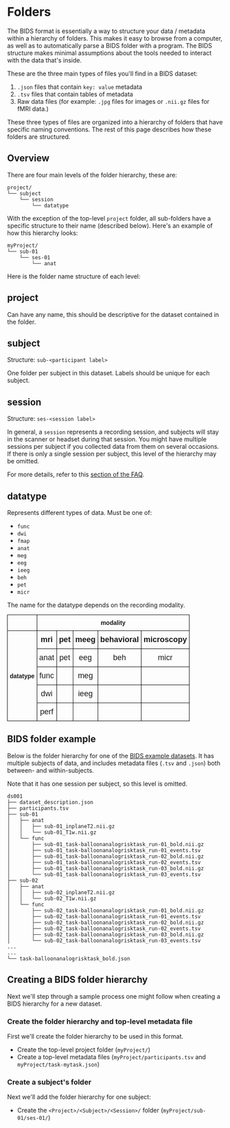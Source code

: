 # Folders

The BIDS format is essentially a way to structure your data / metadata within a
hierarchy of folders. This makes it easy to browse from a computer, as well as
to automatically parse a BIDS folder with a program. The BIDS structure makes
minimal assumptions about the tools needed to interact with the data that's
inside.

These are the three main types of files you'll find in a BIDS dataset:

1. `.json` files that contain `key: value` metadata
2. `.tsv` files that contain tables of metadata
3. Raw data files (for example: `.jpg` files for images or `.nii.gz` files for
   fMRI data.)

These three types of files are organized into a hierarchy of folders that have
specific naming conventions. The rest of this page describes how these folders
are structured.

## Overview

There are four main levels of the folder hierarchy, these are:

```
project/
└── subject
    └── session
        └── datatype
```

With the exception of the top-level `project` folder, all sub-folders have a
specific structure to their name (described below). Here's an example of how
this hierarchy looks:

```
myProject/
└── sub-01
    └── ses-01
        └── anat
```

Here is the folder name structure of each level:

## project

Can have any name, this should be descriptive for the dataset contained in the
folder.

## subject

Structure: `sub-<participant label>`

One folder per subject in this dataset. Labels should be unique for each
subject.

## session

Structure: `ses-<session label>`

In general, a `session` represents a recording session, and subjects will
stay in the scanner or headset during that session. You might have multiple
sessions per subject if you collected data from them on several occasions.
If there is only a single session per subject, this level of the hierarchy
may be omitted.

For more details, refer to this [section of the FAQ](faq_session).

## datatype

Represents different types of data. Must be one of:

-   `func`
-   `dwi`
-   `fmap`
-   `anat`
-   `meg`
-   `eeg`
-   `ieeg`
-   `beh`
-   `pet`
-   `micr`

The name for the datatype depends on the recording modality.

<!-- https://www.tablesgenerator.com/html_tables# -->

<div align="center">
<style type="text/css">
.tg  {border-collapse:collapse;border-spacing:0;margin:0px auto;}
.tg td{border-color:black;border-style:solid;border-width:1px;font-family:Arial, sans-serif;font-size:14px;
  overflow:hidden;padding:10px 5px;word-break:normal;}
.tg th{border-color:black;border-style:solid;border-width:1px;font-family:Arial, sans-serif;font-size:14px;
  font-weight:normal;overflow:hidden;padding:10px 5px;word-break:normal;}
.tg .tg-mri{border-color:#000000;color:var(--mri);font-size:18px; text-align:center;vertical-align:middle}
.tg .tg-micr{border-color:#000000;color:var(--micr);font-size:18px; text-align:center;vertical-align:middle}
.tg .tg-pet{border-color:#000000;color:var(--pet);font-size:18px; text-align:center;vertical-align:middle}
.tg .tg-meeg{border-color:#000000;color:var(--meeg);font-size:18px;text-align:center;vertical-align:middle}
.tg .tg-beh{border-color:#000000;color:var(--beh);font-size:18px; text-align:center;vertical-align:middle}
</style>
<table class="tg">
<thead>
  <tr>
    <th class="tg-va6w"></th>
    <th class="tg-xuqq" colspan="5"><span style="font-weight:bold"><b>modality</b></span></th>
  </tr>
</thead>
<tbody>
  <tr>
    <td class="tg-xuqq" rowspan="5"><span style="font-weight:bold"><b>datatype</b></span></td>
    <td class="tg-mri"><b>mri</b></td>
    <td class="tg-pet"><b>pet</b></td>
    <td class="tg-meeg"><span style="font-style:normal;text-decoration:none"><b>meeg</b></span></td>
    <td class="tg-beh"><b>behavioral</b></td>
    <td class="tg-micr"><b>microscopy</b></td>
  </tr>
  <tr>
    <td class="tg-mri">anat</td>
    <td class="tg-pet">pet</td>
    <td class="tg-meeg">eeg</td>
    <td class="tg-beh">beh</td>
    <td class="tg-micr">micr</td>
  </tr>
  <tr>
    <td class="tg-mri">func<br></td>
    <td class="tg-pet"></td>
    <td class="tg-meeg">meg</td>
    <td class="tg-beh"></td>
    <td class="tg-micr"></td>
  </tr>
  <tr>
    <td class="tg-mri">dwi</td>
    <td class="tg-pet"></td>
    <td class="tg-meeg">ieeg</td>
    <td class="tg-beh"></td>
    <td class="tg-micr"></td>
  </tr>
  <tr>
    <td class="tg-mri">perf</td>
    <td class="tg-pet"></td>
    <td class="tg-meeg"></td>
    <td class="tg-beh"></td>
    <td class="tg-micr"></td>
  </tr>
</tbody>
</table>
</div>

## BIDS folder example

Below is the folder hierarchy for one of the
[BIDS example datasets](https://github.com/INCF/BIDS-examples). It has multiple
subjects of data, and includes metadata files (`.tsv` and `.json`) both between-
and within-subjects.

Note that it has one session per subject, so this level is omitted.

```
ds001
├── dataset_description.json
├── participants.tsv
├── sub-01
│   ├── anat
│   │   ├── sub-01_inplaneT2.nii.gz
│   │   └── sub-01_T1w.nii.gz
│   └── func
│       ├── sub-01_task-balloonanalogrisktask_run-01_bold.nii.gz
│       ├── sub-01_task-balloonanalogrisktask_run-01_events.tsv
│       ├── sub-01_task-balloonanalogrisktask_run-02_bold.nii.gz
│       ├── sub-01_task-balloonanalogrisktask_run-02_events.tsv
│       ├── sub-01_task-balloonanalogrisktask_run-03_bold.nii.gz
│       └── sub-01_task-balloonanalogrisktask_run-03_events.tsv
├── sub-02
│   ├── anat
│   │   ├── sub-02_inplaneT2.nii.gz
│   │   └── sub-02_T1w.nii.gz
│   └── func
│       ├── sub-02_task-balloonanalogrisktask_run-01_bold.nii.gz
│       ├── sub-02_task-balloonanalogrisktask_run-01_events.tsv
│       ├── sub-02_task-balloonanalogrisktask_run-02_bold.nii.gz
│       ├── sub-02_task-balloonanalogrisktask_run-02_events.tsv
│       ├── sub-02_task-balloonanalogrisktask_run-03_bold.nii.gz
│       └── sub-02_task-balloonanalogrisktask_run-03_events.tsv
...
...
└── task-balloonanalogrisktask_bold.json
```

## Creating a BIDS folder hierarchy

Next we'll step through a sample process one might follow when creating a BIDS
hierarchy for a new dataset.

### Create the folder hierarchy and top-level metadata file

First we'll create the folder hierarchy to be used in this format.

-   Create the top-level project folder (`myProject/`)
-   Create a top-level metadata files (`myProject/participants.tsv` and
    `myProject/task-mytask.json`)

### Create a subject's folder

Next we'll add the folder hierarchy for one subject:

-   Create the `<Project>/<Subject>/<Session>/` folder
    (`myProject/sub-01/ses-01/`)
